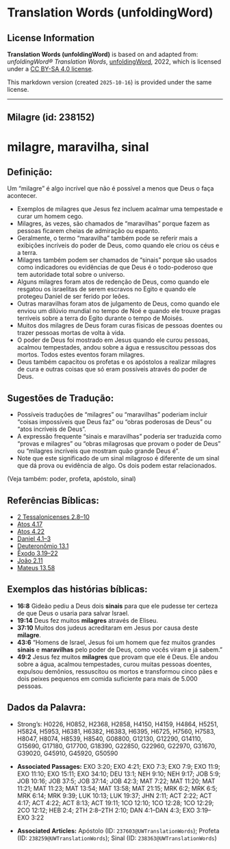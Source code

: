 # Translation Words (unfoldingWord)

## License Information

**Translation Words (unfoldingWord)** is based on and adapted from: _unfoldingWord® Translation Words_, [unfoldingWord](https://unfoldingword.org/utw), 2022, which is licensed under a [CC BY-SA 4.0 license](https://creativecommons.org/licenses/by-sa/4.0/legalcode.en).

This markdown version (created `2025-10-16`) is provided under the same license.



--------------------------------

## Milagre (id: 238152)

milagre, maravilha, sinal
=========================

Definição:
----------

Um “milagre” é algo incrível que não é possível a menos que Deus o faça acontecer.

* Exemplos de milagres que Jesus fez incluem acalmar uma tempestade e curar um homem cego.
* Milagres, às vezes, são chamados de “maravilhas” porque fazem as pessoas ficarem cheias de admiração ou espanto.
* Geralmente, o termo “maravilha” também pode se referir mais a exibições incríveis do poder de Deus, como quando ele criou os céus e a terra.
* Milagres também podem ser chamados de “sinais” porque são usados como indicadores ou evidências de que Deus é o todo\-poderoso que tem autoridade total sobre o universo.
* Alguns milagres foram atos de redenção de Deus, como quando ele resgatou os israelitas de serem escravos no Egito e quando ele protegeu Daniel de ser ferido por leões.
* Outras maravilhas foram atos de julgamento de Deus, como quando ele enviou um dilúvio mundial no tempo de Noé e quando ele trouxe pragas terríveis sobre a terra do Egito durante o tempo de Moisés.
* Muitos dos milagres de Deus foram curas físicas de pessoas doentes ou trazer pessoas mortas de volta à vida.
* O poder de Deus foi mostrado em Jesus quando ele curou pessoas, acalmou tempestades, andou sobre a água e ressuscitou pessoas dos mortos. Todos estes eventos foram milagres.
* Deus também capacitou os profetas e os apóstolos a realizar milagres de cura e outras coisas que só eram possíveis através do poder de Deus.

Sugestões de Tradução:
----------------------

* Possíveis traduções de “milagres” ou “maravilhas” poderiam incluir “coisas impossíveis que Deus faz” ou “obras poderosas de Deus” ou “atos incríveis de Deus”.
* A expressão frequente “sinais e maravilhas” poderia ser traduzida como “provas e milagres” ou “obras milagrosas que provam o poder de Deus” ou “milagres incríveis que mostram quão grande Deus é”.
* Note que este significado de um sinal milagroso é diferente de um sinal que dá prova ou evidência de algo. Os dois podem estar relacionados.

(Veja também: poder, profeta, apóstolo, sinal)

Referências Bíblicas:
---------------------

* [2 Tessalonicenses 2\.8–10](https://ref.ly/2Thess2:8-2Thess2:10)
* [Atos 4\.17](https://ref.ly/Acts4:17)
* [Atos 4\.22](https://ref.ly/Acts4:22)
* [Daniel 4\.1–3](https://ref.ly/Dan4:1-Dan4:3)
* [Deuteronômio 13\.1](https://ref.ly/Deut13:1)
* [Êxodo 3\.19–22](https://ref.ly/Exod3:19-Exod3:22)
* [João 2\.11](https://ref.ly/John2:11)
* [Mateus 13\.58](https://ref.ly/Matt13:58)

Exemplos das histórias bíblicas:
--------------------------------

* **16:8** Gideão pediu a Deus dois **sinais** para que ele pudesse ter certeza de que Deus o usaria para salvar Israel.
* **19:14** Deus fez muitos **milagres** através de Eliseu.
* **37:10** Muitos dos judeus acreditaram em Jesus por causa deste **milagre**.
* **43:6** “Homens de Israel, Jesus foi um homem que fez muitos grandes **sinais** e **maravilhas** pelo poder de Deus, como vocês viram e já sabem.”
* **49:2** Jesus fez muitos **milagres** que provam que ele é Deus. Ele andou sobre a água, acalmou tempestades, curou muitas pessoas doentes, expulsou demônios, ressuscitou os mortos e transformou cinco pães e dois peixes pequenos em comida suficiente para mais de 5\.000 pessoas.

Dados da Palavra:
-----------------

* Strong’s: H0226, H0852, H2368, H2858, H4150, H4159, H4864, H5251, H5824, H5953, H6381, H6382, H6383, H6395, H6725, H7560, H7583, H8047, H8074, H8539, H8540, G08800, G12130, G12290, G14110, G15690, G17180, G17700, G18390, G22850, G22960, G22970, G31670, G39020, G45910, G45920, G50590

* **Associated Passages:** EXO 3:20; EXO 4:21; EXO 7:3; EXO 7:9; EXO 11:9; EXO 11:10; EXO 15:11; EXO 34:10; DEU 13:1; NEH 9:10; NEH 9:17; JOB 5:9; JOB 10:16; JOB 37:5; JOB 37:14; JOB 42:3; MAT 7:22; MAT 11:20; MAT 11:21; MAT 11:23; MAT 13:54; MAT 13:58; MAT 21:15; MRK 6:2; MRK 6:5; MRK 6:14; MRK 9:39; LUK 10:13; LUK 19:37; JHN 2:11; ACT 2:22; ACT 4:17; ACT 4:22; ACT 8:13; ACT 19:11; 1CO 12:10; 1CO 12:28; 1CO 12:29; 2CO 12:12; HEB 2:4; 2TH 2:8–2TH 2:10; DAN 4:1–DAN 4:3; EXO 3:19–EXO 3:22
* **Associated Articles:** Apóstolo (ID: `237603@UWTranslationWords`); Profeta (ID: `238259@UWTranslationWords`); Sinal (ID: `238363@UWTranslationWords`)

